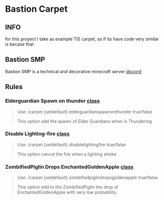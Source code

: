 # Bastion Carpet

## INFO

for this proyect I take as example TIS carpet, so if its have code very similar is becase that

## Bastion SMP

Bastion SMP is a technical and decorative minecraft server [discord](https://discord.gg/x3bVAbQAZt)

## Rules

### Elderguardian Spawn on thunder [class](/src/main/java/carpet/bastion/mixin/OceanMonumentMixin.java)

  > Use: /carpet {setdefault} elderguardianspawnonthunder true/false
  >
  > This option add the spawn of Elder Guardians when is Thundering 

### Disable Lighting-fire [class](/src/main/java/carpet/bastion/mixin/LightningEntityMixin.java)

  > Use: /carpet {setdefault} disablelightingfire true/false
  >
  > This option cancel the fire when a lighting stroke

### ZombifiedPiglin Drops EnchantedGoldenApple [class](/src/main/java/carpet/bastion/mixin/ZombifiedPiglinEntityMixin.java)

  > Use: /carpet {setdefault} zombifiedpiglindropsgoldenapple true/false
  >
  > This option add to the ZombifiedPiglin the drop of EnchantedGoldenApple with very low probability

